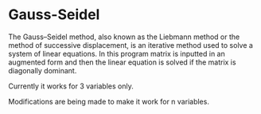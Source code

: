 # Gauss-Seidel

The Gauss–Seidel method, also known as the Liebmann method or the method of successive displacement, is an iterative method used to solve a system of linear equations. In this program matrix is inputted in an augmented form and then the linear equation is solved if the matrix is diagonally dominant.

Currently it works for 3 variables only.

Modifications are being made to make it work for n variables.
